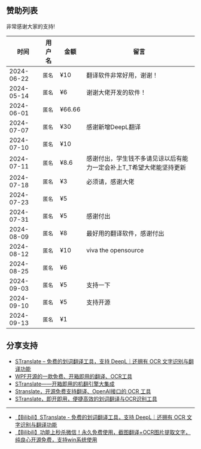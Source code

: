 ## 赞助列表

非常感谢大家的支持!

| 时间         | 用户名   | 金额     | 留言                                  |
|------------| -------- |--------|-------------------------------------|
| 2024-06-22 | `匿名`    | ¥10    | 翻译软件非常好用，谢谢！                        |
| 2024-05-14 | `匿名`    | ¥6     | 谢谢大佬开发的软件！                          |
| 2024-06-01 | `匿名`    | ¥66.66 |                                     |
| 2024-07-07 | `匿名`    | ¥30    | 感谢新增DeepL翻译                         |
| 2024-07-10 | `匿名`    | ¥10    |                                     |
| 2024-07-11 | `匿名`    | ¥8.6   | 感谢付出，学生钱不多请见谅以后有能力一定会补上T_T希望大佬能坚持更新 |
| 2024-07-18 | `匿名`    | ¥3     | 必须请，感谢大佬                            |
| 2024-07-23 | `匿名`    | ¥5     |                                     |
| 2024-07-31 | `匿名`    | ¥5     | 感谢付出                                |
| 2024-08-09 | `匿名`    | ¥8     | 最好用的翻译软件，感谢付出                       |
| 2024-08-12 | `匿名`    | ¥10    | viva the opensource                 |
| 2024-08-25 | `匿名`    | ¥6     |                                     |
| 2024-09-03 | `匿名`    | ¥5     | 支持一下                                |
| 2024-09-10 | `匿名`    | ¥5     | 支持开源                                |
| 2024-09-13 | `匿名`    | ¥1     |                                 |

## 分享支持

- [STranslate – 免费的划词翻译工具，支持 DeepL｜还拥有 OCR 文字识别与翻译功能](https://www.appinn.com/stranslate/)
- [WPF开源的一款免费、开箱即用的翻译、OCR工具 ](https://www.cnblogs.com/Can-daydayup/p/18062151)
- [STranslate——开箱即用的机翻引擎大集成](https://www.musingpages.com/technology/2024/02/20/stranslate-out-of-box)
- [Stranslate，开源免费支持翻译、OpenAI接口的 OCR 工具](https://www.ittel.cn/archives/31325.html)
- [STranslate，即开即用，便捷高效的划词翻译与OCR识别工具](https://post.smzdm.com/p/axoeo3ew/)

---
- [【Bilibili】STranslate - 免费的划词翻译工具，支持 DeepL｜还拥有 OCR 文字识别与翻译功能](https://www.bilibili.com/video/BV1Ta4y127eR/)
- [【Bilibili】功能上秒杀微信！永久免费使用，截图翻译+OCR图片提取文字，纯良心开源免费，支持win系统使用](https://www.bilibili.com/video/BV1fS411A7Ut)
